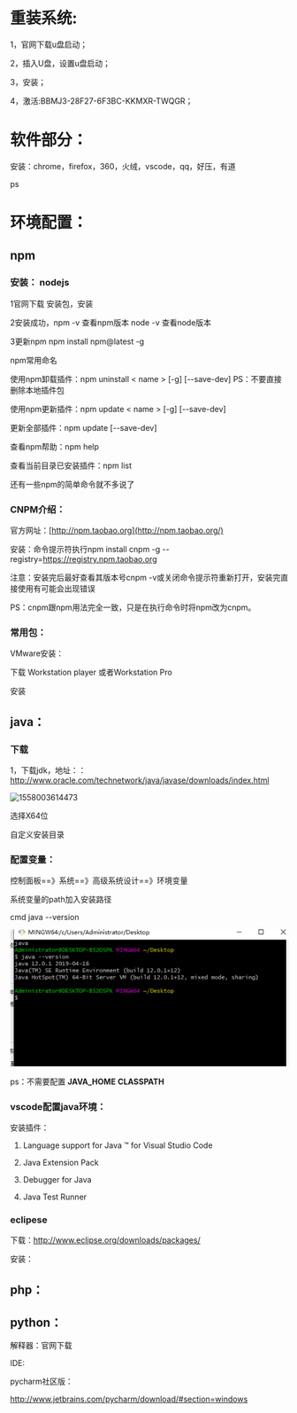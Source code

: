 # 重装系统:

1，官网下载u盘启动；

2，插入U盘，设置u盘启动；

3，安装；

4，激活:BBMJ3-28F27-6F3BC-KKMXR-TWQGR；



# 软件部分：



安装：chrome，firefox，360，火绒，vscode，qq，好压，有道

ps





# 环境配置：

## npm

### 安装： nodejs

1官网下载 安装包，安装

2安装成功，npm -v 查看npm版本 node -v 查看node版本

3更新npm npm install npm@latest -g



npm常用命名

使用npm卸载插件：npm uninstall < name > [-g] [--save-dev] PS：不要直接删除本地插件包

使用npm更新插件：npm update < name > [-g] [--save-dev] 

更新全部插件：npm update [--save-dev] 

查看npm帮助：npm help 

查看当前目录已安装插件：npm list 

还有一些npm的简单命令就不多说了



### CNPM介绍：

官方网址：[http://npm.taobao.org](http://npm.taobao.org/)

安装：命令提示符执行npm install cnpm -g --registry=https://registry.npm.taobao.org

注意：安装完后最好查看其版本号cnpm -v或关闭命令提示符重新打开，安装完直接使用有可能会出现错误 

PS：cnpm跟npm用法完全一致，只是在执行命令时将npm改为cnpm。





### 常用包：



VMware安装：

下载 Workstation player 或者Workstation Pro

安装





## java：

### 下载

1，下载jdk，地址：：<http://www.oracle.com/technetwork/java/javase/downloads/index.html>

![1558003614473](assets/%5CUsers%5CAdministrator%5CAppData%5CRoaming%5CTypora%5Ctypora-user-images%5C1558003614473.png)

选择X64位

自定义安装目录



### 配置变量：

控制面板==》系统==》高级系统设计==》环境变量

系统变量的path加入安装路径

cmd java --version

![1558006499977](assets/1558006499977.png)



ps：不需要配置 **JAVA_HOME** **CLASSPATH**



### vscode配置java环境：

安装插件：

1. Language support for Java ™ for Visual Studio Code

2. Java Extension Pack

3. Debugger for Java

4. Java Test Runner

   

### eclipese

下载：<http://www.eclipse.org/downloads/packages/>

安装：

## php：



## python：

解释器：官网下载

IDE:

pycharm社区版：

<http://www.jetbrains.com/pycharm/download/#section=windows>

